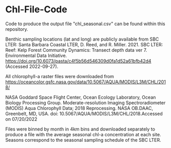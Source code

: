 # Chl-File-Code

Code to produce the output file "chl_seasonal.csv" can be found within this repository. 

Benthic sampling locations (lat and long) are publicly available from SBC LTER:
Santa Barbara Coastal LTER, D. Reed, and R. Miller. 2021. SBC LTER: Reef: Kelp Forest Community Dynamics: Transect depth data ver 7. Environmental Data Initiative. https://doi.org/10.6073/pasta/c4f5b56d546309d0fa1d52a61bfb42d4 (Accessed 2022-09-27).

All chlorophyll-a raster files were downloaded from https://oceancolor.gsfc.nasa.gov/data/10.5067/AQUA/MODIS/L3M/CHL/2018/

NASA Goddard Space Flight Center, Ocean Ecology Laboratory, Ocean Biology Processing Group. Moderate-resolution Imaging Spectroradiometer (MODIS) Aqua Chlorophyll Data; 2018 Reprocessing. NASA OB.DAAC, Greenbelt, MD, USA. doi: 10.5067/AQUA/MODIS/L3M/CHL/2018.Accessed on 07/20/2022

Files were binned by month in 4km bins and downloaded separately to produce a file with the average seasonal chl-a concentration at each site. Seasons correspond to the seasonal sampling schedule of the SBC LTER.
